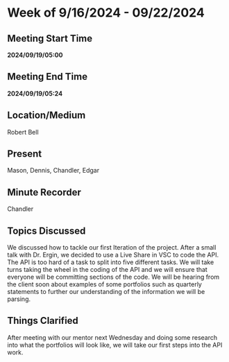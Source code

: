 # Week of 9/16/2024 - 09/22/2024

## Meeting Start Time

 **2024/09/19/05:00** 

## Meeting End Time

**2024/09/19/05:24**

## Location/Medium

Robert Bell

## Present

Mason, Dennis, Chandler, Edgar

## Minute Recorder

Chandler

## Topics Discussed

We discussed how to tackle our first Iteration of the project. After a small talk with Dr. Ergin, we decided to use a Live Share in VSC to 
code the API. The API is too hard of a task to split into five different tasks. We will take turns taking the wheel in the coding of the API and 
we will ensure that everyone will be committing sections of the code. We will be hearing from the client soon about examples of some portfolios such as
quarterly statements to further our understanding of the information we will be parsing. 

## Things Clarified

After meeting with our mentor next Wednesday and doing some research into what the portfolios will look like, we will take our first steps into the API work. 
